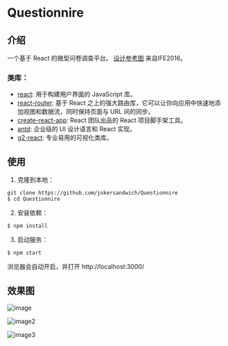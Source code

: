 # Questionnire


## 介绍

一个基于 React 的微型问卷调查平台。
[设计参考图](http://ot8ooevw7.bkt.clouddn.com/%E9%97%AE%E5%8D%B7%E8%AE%BE%E8%AE%A1%E5%9B%BE.png)
来自IFE2016。

### 类库：

- [react](https://reactjs.org/): 用于构建用户界面的 JavaScript 库。
- [react-router](https://reacttraining.com/react-router/): 基于 React 之上的强大路由库，它可以让你向应用中快速地添加视图和数据流，同时保持页面与 URL 间的同步。
- [create-react-app](https://github.com/facebookincubator/create-react-app): React 团队出品的 React 项目脚手架工具。
- [antd](https://ant.design/index-cn): 企业级的 UI 设计语言和 React 实现。
- [g2-react](https://antv.alipay.com/index.html): 专业易用的可视化类库。

## 使用

1. 克隆到本地：

```
git clone https://github.com/jokersandwich/Questionnire
$ cd Questionnire
```

2. 安装依赖：

```
$ npm install
```

3. 启动服务：

```
$ npm start
```

浏览器会自动开启，并打开 http://localhost:3000/

## 效果图

![image](http://ot8ooevw7.bkt.clouddn.com/%E9%97%AE%E5%8D%B7.jpg)

![image2](http://ot8ooevw7.bkt.clouddn.com/%E9%97%AE%E5%8D%B72.jpg)

![image3](http://ot8ooevw7.bkt.clouddn.com/%E9%97%AE%E5%8D%B73.jpg)
